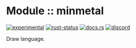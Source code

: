 <!-- {{# generate.module_header{} #}} -->

# Module :: minmetal
[![experimental](https://raster.shields.io/static/v1?label=stability&message=experimental&color=orange&logoColor=eee)](https://github.com/emersion/stability-badges#experimental) [![rust-status](https://github.com/Wandalen/wTools/actions/workflows/ModuleminmetalPush.yml/badge.svg)](https://github.com/Wandalen/wTools/actions/workflows/ModuleminmetalPush.yml) [![docs.rs](https://img.shields.io/docsrs/minmetal?color=e3e8f0&logo=docs.rs)](https://docs.rs/minmetal) [![discord](https://img.shields.io/discord/872391416519737405?color=eee&logo=discord&logoColor=eee&label=ask)](https://discord.gg/m3YfbXpUUY)

Draw language.

<!--
### Basic use-case

```rust
use minmetal::*;

fn main()
{
}
```

### To add to your project

```bash
cargo add minmetal
```

### Try out from the repository

``` shell test
git clone https://github.com/Wandalen/wTools
cd wTools
cargo run --example minmetal_trivial
cargo run
```
-->

